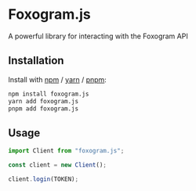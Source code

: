 # Foxogram.js

A powerful library for interacting with the Foxogram API

## Installation

Install with [npm](https://www.npmjs.com/) / [yarn](https://yarnpkg.com) / [pnpm](https://pnpm.js.org/):

```sh
npm install foxogram.js
yarn add foxogram.js
pnpm add foxogram.js
```

## Usage

```ts
import Client from "foxogram.js";

const client = new Client();

client.login(TOKEN);
```
